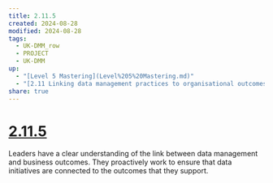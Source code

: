 ```yaml
---
title: 2.11.5
created: 2024-08-28
modified: 2024-08-28
tags:
  - UK-DMM_row
  - PROJECT
  - UK-DMM
up:
  - "[Level 5 Mastering](Level%205%20Mastering.md)"
  - "[2.11 Linking data management practices to organisational outcomes](2.11%20Linking%20data%20management%20practices%20to%20organisational%20outcomes.md)"
share: true
---
```

# [2.11.5](2.11.5.md)

Leaders have a clear understanding of the link between data management and business outcomes. They proactively work to ensure that data initiatives are connected to the outcomes that they support.
